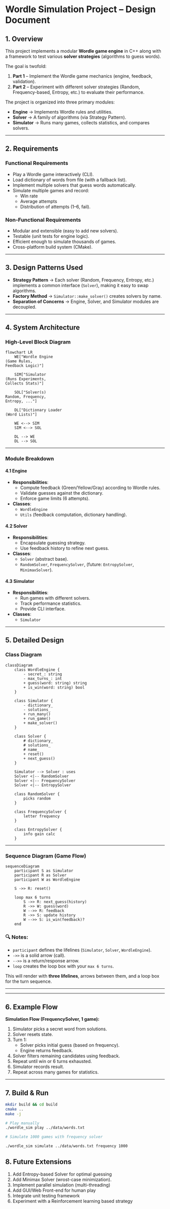 # Wordle Simulation Project – Design Document

## 1. Overview
This project implements a modular **Wordle game engine** in C++ along with a framework to test various **solver strategies** (algorithms to guess words).  

The goal is twofold:
1. **Part 1** – Implement the Wordle game mechanics (engine, feedback, validation).  
2. **Part 2** – Experiment with different solver strategies (Random, Frequency-based, Entropy, etc.) to evaluate their performance.  

The project is organized into three primary modules:
- **Engine** → Implements Wordle rules and utilities.  
- **Solver** → A family of algorithms (via Strategy Pattern).  
- **Simulator** → Runs many games, collects statistics, and compares solvers.  

---

## 2. Requirements

### Functional Requirements
- Play a Wordle game interactively (CLI).
- Load dictionary of words from file (with a fallback list).
- Implement multiple solvers that guess words automatically.
- Simulate multiple games and record:
  - Win rate
  - Average attempts
  - Distribution of attempts (1–6, fail).

### Non-Functional Requirements
- Modular and extensible (easy to add new solvers).
- Testable (unit tests for engine logic).
- Efficient enough to simulate thousands of games.
- Cross-platform build system (CMake).

---

## 3. Design Patterns Used

- **Strategy Pattern** → Each solver (Random, Frequency, Entropy, etc.) implements a common interface (`Solver`), making it easy to swap algorithms.  
- **Factory Method** → `Simulator::make_solver()` creates solvers by name.  
- **Separation of Concerns** → Engine, Solver, and Simulator modules are decoupled.  

---

## 4. System Architecture

### High-Level Block Diagram
```mermaid
flowchart LR
    WE["Wordle Engine
(Game Rules,
Feedback Logic)"]

    SIM["Simulator
(Runs Experiments,
Collects Stats)"]

    SOL["Solver(s)
Random, Frequency,
Entropy, ..."]

    DL["Dictionary Loader
(Word Lists)"]

    WE <--> SIM
    SIM <--> SOL

    DL --> WE
    DL --> SOL
```
---

### Module Breakdown

#### 4.1 Engine
- **Responsibilities**:
  - Compute feedback (Green/Yellow/Gray) according to Wordle rules.
  - Validate guesses against the dictionary.
  - Enforce game limits (6 attempts).
- **Classes**:
  - `WordleEngine`
  - `Utils` (feedback computation, dictionary handling).

#### 4.2 Solver
- **Responsibilities**:
  - Encapsulate guessing strategy.
  - Use feedback history to refine next guess.
- **Classes**:
  - `Solver` (abstract base).
  - `RandomSolver`, `FrequencySolver`, (future: `EntropySolver`, `MinimaxSolver`).

#### 4.3 Simulator
- **Responsibilities**:
  - Run games with different solvers.
  - Track performance statistics.
  - Provide CLI interface.
- **Classes**:
  - `Simulator`

---

## 5. Detailed Design

### Class Diagram

```mermaid
classDiagram
    class WordleEngine {
        - secret_: string
        - max_turns_: int
        + guess(word: string) string
        + is_win(word: string) bool
    }

    class Simulator {
        - dictionary_
        - solutions_
        + run_many()
        + run_game()
        + make_solver()
    }

    class Solver {
        # dictionary_
        # solutions_
        # name_
        + reset()
        + next_guess()
    }

    Simulator --> Solver : uses
    Solver <|-- RandomSolver
    Solver <|-- FrequencySolver
    Solver <|-- EntropySolver

    class RandomSolver {
        picks random
    }

    class FrequencySolver {
        letter frequency
    }

    class EntropySolver {
        info gain calc
    }
```

---

### Sequence Diagram (Game Flow)
```mermaid
sequenceDiagram
    participant S as Simulator
    participant R as Solver
    participant W as WordleEngine

    S ->> R: reset()

    loop max 6 turns
        S ->> R: next_guess(history)
        R ->> W: guess(word)
        W -->> R: feedback
        R ->> S: update history
        W -->> S: is_win(feedback)?
    end
```

### 🔍 Notes:
- `participant` defines the lifelines (`Simulator`, `Solver`, `WordleEngine`).
- `->>` is a solid arrow (call).
- `-->>` is a return/response arrow.
- `loop` creates the loop box with your `max 6 turns`.

This will render with **three lifelines**, arrows between them, and a loop box for the turn sequence.

---

---

## 6. Example Flow

**Simulation Flow (FrequencySolver, 1 game):**

1. Simulator picks a secret word from solutions.  
2. Solver resets state.  
3. Turn 1:
   - Solver picks initial guess (based on frequency).  
   - Engine returns feedback.  
4. Solver filters remaining candidates using feedback.  
5. Repeat until win or 6 turns exhausted.  
6. Simulator records result.  
7. Repeat across many games for statistics.  

---

## 7. Build & Run

```bash
mkdir build && cd build
cmake ..
make -j

# Play manually
./wordle_sim play ../data/words.txt

# Simulate 1000 games with frequency solver

./wordle_sim simulate ../data/words.txt frequency 1000
```

## 8. Future Extensions
1. Add Entropy-based Solver for optimal guessing
2. Add Minimax Solver (wrost-case minimization).
3. Implement parallel simulation (multi-threading)
4. Add GUI/Web Front-end for human play
5. Integrate unit testing framework
6. Experiment with a Reinforcement learning based strategy


